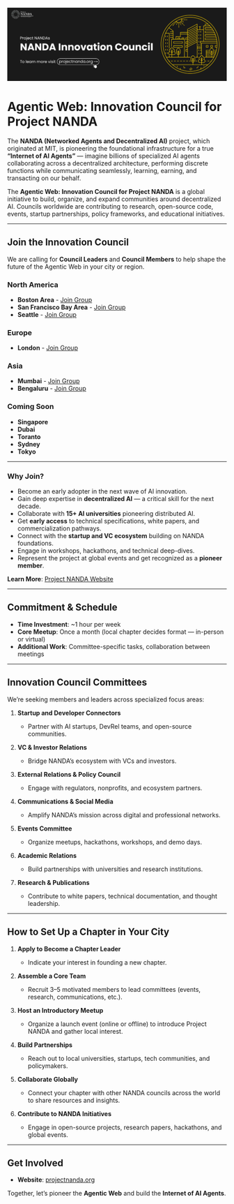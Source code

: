 ![Project NANDA Banner](banner.png)

# Agentic Web: Innovation Council for Project NANDA

The **NANDA (Networked Agents and Decentralized AI)** project, which originated at MIT, is pioneering the foundational infrastructure for a true **“Internet of AI Agents”** — imagine billions of specialized AI agents collaborating across a decentralized architecture, performing discrete functions while communicating seamlessly, learning, earning, and transacting on our behalf.

The **Agentic Web: Innovation Council for Project NANDA** is a global initiative to build, organize, and expand communities around decentralized AI. Councils worldwide are contributing to research, open-source code, events, startup partnerships, policy frameworks, and educational initiatives.

---

## Join the Innovation Council

We are calling for **Council Leaders** and **Council Members** to help shape the future of the Agentic Web in your city or region.  

### North America
- **Boston Area** - [Join Group](https://chat.whatsapp.com/GXWhSLgq1El3Ab0FX72FYr)
- **San Francisco Bay Area** - [Join Group](https://chat.whatsapp.com/KmytCNfs1QD5Fcjeo8qFdy)
- **Seattle** - [Join Group](https://chat.whatsapp.com/BshTe7McTJgAaoTsm5TtwO)

### Europe
- **London** - [Join Group](https://chat.whatsapp.com/GN5o8mtfqIUJ2HDmhlywFC)

### Asia
- **Mumbai** - [Join Group](https://chat.whatsapp.com/Es9zEeCABASJglNbYSmaDx?mode=ems_wa_c)
- **Bengaluru** - [Join Group](https://chat.whatsapp.com/F4FgELgoRqjFdX8XvDn9h2)

### Coming Soon
- **Singapore** 
- **Dubai**
- **Toranto**
- **Sydney**
- **Tokyo**

---

### Why Join?
- Become an early adopter in the next wave of AI innovation.  
- Gain deep expertise in **decentralized AI** — a critical skill for the next decade.  
- Collaborate with **15+ AI universities** pioneering distributed AI.  
- Get **early access** to technical specifications, white papers, and commercialization pathways.  
- Connect with the **startup and VC ecosystem** building on NANDA foundations.  
- Engage in workshops, hackathons, and technical deep-dives.  
- Represent the project at global events and get recognized as a **pioneer member**.  

**Learn More**: [Project NANDA Website](https://projectnanda.org) 

---

## Commitment & Schedule

- **Time Investment**: ~1 hour per week  
- **Core Meetup**: Once a month (local chapter decides format — in-person or virtual)  
- **Additional Work**: Committee-specific tasks, collaboration between meetings  

---

## Innovation Council Committees

We’re seeking members and leaders across specialized focus areas:  

1. **Startup and Developer Connectors**  
   - Partner with AI startups, DevRel teams, and open-source communities.  

2. **VC & Investor Relations**  
   - Bridge NANDA’s ecosystem with VCs and investors.  

3. **External Relations & Policy Council**  
   - Engage with regulators, nonprofits, and ecosystem partners.  

4. **Communications & Social Media**  
   - Amplify NANDA’s mission across digital and professional networks.  

5. **Events Committee**  
   - Organize meetups, hackathons, workshops, and demo days.  

6. **Academic Relations**  
   - Build partnerships with universities and research institutions.  

7. **Research & Publications**  
   - Contribute to white papers, technical documentation, and thought leadership.  

---

## How to Set Up a Chapter in Your City

1. **Apply to Become a Chapter Leader**  
   - Indicate your interest in founding a new chapter.  

2. **Assemble a Core Team**  
   - Recruit 3–5 motivated members to lead committees (events, research, communications, etc.).  

3. **Host an Introductory Meetup**  
   - Organize a launch event (online or offline) to introduce Project NANDA and gather local interest.  

4. **Build Partnerships**  
   - Reach out to local universities, startups, tech communities, and policymakers.  

5. **Collaborate Globally**  
   - Connect your chapter with other NANDA councils across the world to share resources and insights.  

6. **Contribute to NANDA Initiatives**  
   - Engage in open-source projects, research papers, hackathons, and global events.  

---

## Get Involved

- **Website**: [projectnanda.org](https://projectnanda.org)  

Together, let’s pioneer the **Agentic Web** and build the **Internet of AI Agents**.  
